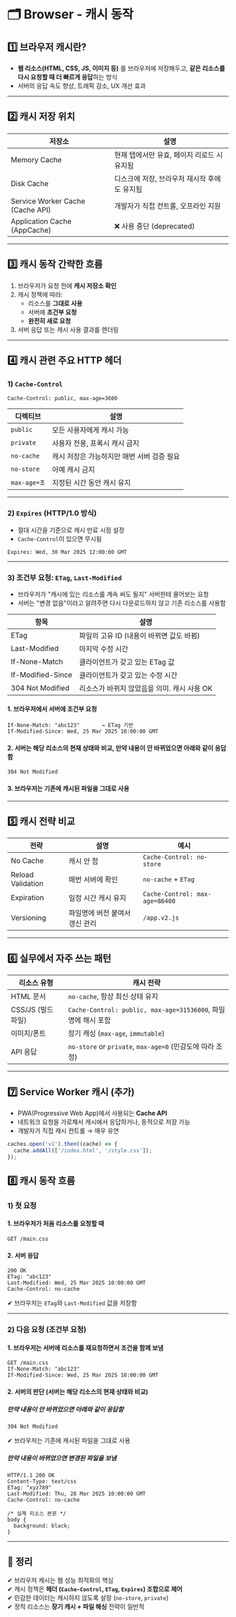 # 🗂️ Browser - 캐시 동작

## 1️⃣ 브라우저 캐시란?

- **웹 리소스(HTML, CSS, JS, 이미지 등)** 를 브라우저에 저장해두고, **같은 리소스를 다시 요청할 때 더 빠르게 응답**하는 방식
- 서버의 응답 속도 향상, 트래픽 감소, UX 개선 효과

---

## 2️⃣ 캐시 저장 위치

| 저장소 | 설명 |
|--------|------|
| Memory Cache | 현재 탭에서만 유효, 페이지 리로드 시 유지됨 |
| Disk Cache | 디스크에 저장, 브라우저 재시작 후에도 유지됨 |
| Service Worker Cache (Cache API) | 개발자가 직접 컨트롤, 오프라인 지원 |
| Application Cache (AppCache) | ❌ 사용 중단 (deprecated) |

---

## 3️⃣ 캐시 동작 간략한 흐름

1. 브라우저가 요청 전에 **캐시 저장소 확인**
2. 캐시 정책에 따라:
   - 리소스를 **그대로 사용**
   - 서버에 **조건부 요청**
   - **완전히 새로 요청**
3. 서버 응답 또는 캐시 사용 결과를 렌더링

---

## 4️⃣ 캐시 관련 주요 HTTP 헤더

### 1) `Cache-Control`

```http
Cache-Control: public, max-age=3600
```

| 디렉티브 | 설명 |
|-----------|------|
| `public` | 모든 사용자에게 캐시 가능 |
| `private` | 사용자 전용, 프록시 캐시 금지 |
| `no-cache` | 캐시 저장은 가능하지만 매번 서버 검증 필요 |
| `no-store` | 아예 캐시 금지 |
| `max-age=초` | 지정된 시간 동안 캐시 유지 |

---

### 2) `Expires` (HTTP/1.0 방식)

- 절대 시간을 기준으로 캐시 만료 시점 설정
- `Cache-Control`이 있으면 무시됨

```http
Expires: Wed, 30 Mar 2025 12:00:00 GMT
```

---

### 3) 조건부 요청: `ETag`, `Last-Modified`

- 브라우저가 "캐시에 있는 리소스를 계속 써도 될지" 서버한테 물어보는 요청
- 서버는 "변경 없음"이라고 알려주면 다시 다운로드하지 않고 기존 리소스를 사용함

| 항목 | 설명 |
|------|------|
| ETag | 파일의 고유 ID (내용이 바뀌면 값도 바뀜) |
| Last-Modified | 마지막 수정 시간 |
| If-None-Match |	클라이언트가 갖고 있는 ETag 값 |
| If-Modified-Since |	클라이언트가 갖고 있는 수정 시간 |
| 304 Not Modified |	리소스가 바뀌지 않았음을 의미. 캐시 사용 OK |

#### 1. 브라우저에서 서버에 조건부 요청
```http
If-None-Match: "abc123"       → ETag 기반
If-Modified-Since: Wed, 25 Mar 2025 10:00:00 GMT
```

#### 2. 서버는 해당 리소스의 현재 상태와 비교, 만약 내용이 안 바뀌었으면 아래와 같이 응답함

```http
304 Not Modified
```

 #### 3. 브라우저는 기존에 캐시된 파일을 그대로 사용


---

## 5️⃣ 캐시 전략 비교

| 전략 | 설명 | 예시 |
|------|------|------|
| No Cache | 캐시 안 함 | `Cache-Control: no-store` |
| Reload Validation | 매번 서버에 확인 | `no-cache` + `ETag` |
| Expiration | 일정 시간 캐시 유지 | `Cache-Control: max-age=86400` |
| Versioning | 파일명에 버전 붙여서 갱신 관리 | `/app.v2.js` |

---

## 6️⃣ 실무에서 자주 쓰는 패턴

| 리소스 유형 | 캐시 전략 |
|-------------|-----------|
| HTML 문서 | `no-cache`, 항상 최신 상태 유지 |
| CSS/JS (빌드 파일) | `Cache-Control: public, max-age=31536000`, 파일명에 해시 포함 |
| 이미지/폰트 | 장기 캐싱 (`max-age`, `immutable`) |
| API 응답 | `no-store` or `private`, `max-age=0` (민감도에 따라 조정) |

---

## 7️⃣ Service Worker 캐시 (추가)

- PWA(Progressive Web App)에서 사용되는 **Cache API**
- 네트워크 요청을 가로채서 캐시에서 응답하거나, 동적으로 저장 가능
- 개발자가 직접 캐시 컨트롤 → 매우 유연

```js
caches.open('v1').then((cache) => {
  cache.addAll(['/index.html', '/style.css']);
});
```

## 8️⃣ 캐시 동작 흐름

### 1) 첫 요청

#### 1. 브라우저가 처음 리소스를 요청할 때

```http
GET /main.css
```

#### 2. 서버 응답

```http
200 OK
ETag: "abc123"
Last-Modified: Wed, 25 Mar 2025 10:00:00 GMT
Cache-Control: no-cache
```

✔ 브라우저는 `ETag`와 `Last-Modified` 값을 저장함

----

### 2) 다음 요청 (조건부 요청)

#### 1. 브라우저는 서버에 리소스를 재요청하면서 조건을 함께 보냄

```http
GET /main.css
If-None-Match: "abc123"
If-Modified-Since: Wed, 25 Mar 2025 10:00:00 GMT
```

#### 2. 서버의 판단 (서버는 해당 리소스의 현재 상태와 비교)


##### 만약 내용이 안 바뀌었으면 아래와 같이 응답함

```http
304 Not Modified
```

✔ 브라우저는 기존에 캐시된 파일을 그대로 사용

##### 만약 내용이 바뀌었으면 변경된 파일을 보냄

```http
HTTP/1.1 200 OK
Content-Type: text/css
ETag: "xyz789"
Last-Modified: Thu, 28 Mar 2025 10:00:00 GMT
Cache-Control: no-cache

/* 실제 리소스 본문 */
body {
  background: black;
}
```

---

## 🎯 정리

✔ 브라우저 캐시는 웹 성능 최적화의 핵심  
✔ 캐시 정책은 **헤더 (`Cache-Control`, `ETag`, `Expires`) 조합으로 제어**  
✔ 민감한 데이터는 캐시하지 않도록 설정 (`no-store`, `private`)  
✔ 정적 리소스는 **장기 캐시 + 파일 해싱** 전략이 일반적
